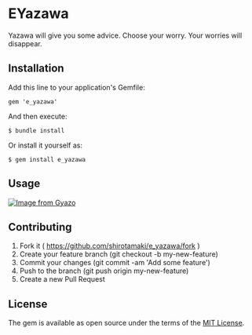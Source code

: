 # EYazawa

Yazawa will give you some advice. Choose your worry. Your worries will disappear.

## Installation

Add this line to your application's Gemfile:

```shell
gem 'e_yazawa'
```

And then execute:

```shell
$ bundle install
```

Or install it yourself as:

```shell
$ gem install e_yazawa
```

## Usage

[![Image from Gyazo](https://i.gyazo.com/9b040b4aff630ead2837b9ce739ef211.gif)](https://gyazo.com/9b040b4aff630ead2837b9ce739ef211)

## Contributing

1. Fork it ( https://github.com/shirotamaki/e_yazawa/fork )
2. Create your feature branch (git checkout -b my-new-feature)
3. Commit your changes (git commit -am 'Add some feature')
4. Push to the branch (git push origin my-new-feature)
5. Create a new Pull Request

## License

The gem is available as open source under the terms of the [MIT License](https://opensource.org/licenses/MIT).

